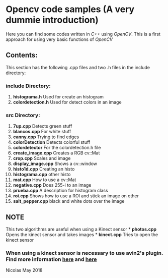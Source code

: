 # Opencv code samples (A very dummie introduction)
Here you can find some codes written in *C++* using *OpenCV*. This is a first approach for using very basic functions of *OpenCV*
## Contents:
This section has the following .cpp files and two .h files in the include directory:
### include Directory:
1. **histograma.h** Used for create an histogram
2. **colordetection.h** Used for detect colors in an image
### src Directory:
1. **7up.cpp** Detects green stuff
2. **blancos.cpp** For white stuff
3. **canny.cpp** Trying to find edges
4. **colorDetection** Detects colorful stuff
5. **colordetector** For the colordetection.h file
6. **create_image.cpp** Creates a RGB cv::Mat
7. **crop.cpp** Scales and image
8. **display_image.cpp** Shows a cv::window
9. **histo1d.cpp** Creating an histo
10. **histograma.cpp** other histo
11. **mat.cpp** How to use a cv::Mat
12. **negative.cpp** Does 255-i to an image
13. **prueba.cpp** A description for histogram class
14. **roi.cpp** Shows how to use a ROI and stick an image on other
15. **salt_pepper.cpp** black and white dots over the image
## NOTE
This two algorithms are useful when using a Kinect sensor
	* **photos.cpp** Opens the kinect sensor and takes images
	* **kinect.cpp** Tries to open the kinect sensor
### When using a kinect sensor is necessary to use avin2's plugin. Find more information [here](https://github.com/avin2/SensorKinect) and [here](http://blog.justsophie.com/installing-kinect-nite-drivers-on-ubuntu-14-04-and-ros-indigo/)

Nicolas
May 2018
